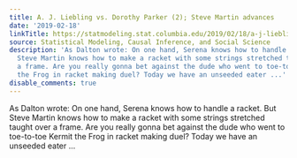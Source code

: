 ```yaml
---
title: A. J. Liebling vs. Dorothy Parker (2); Steve Martin advances
date: '2019-02-18'
linkTitle: https://statmodeling.stat.columbia.edu/2019/02/18/a-j-liebling-vs-dorothy-parker-2-steve-martin-advances/
source: Statistical Modeling, Causal Inference, and Social Science
description: 'As Dalton wrote: On one hand, Serena knows how to handle a racket. But
  Steve Martin knows how to make a racket with some strings stretched taught over
  a frame. Are you really gonna bet against the dude who went to toe-to-toe Kermit
  the Frog in racket making duel? Today we have an unseeded eater ...'
disable_comments: true
---
```

As Dalton wrote: On one hand, Serena knows how to handle a racket. But Steve Martin knows how to make a racket with some strings stretched taught over a frame. Are you really gonna bet against the dude who went to toe-to-toe Kermit the Frog in racket making duel? Today we have an unseeded eater ...